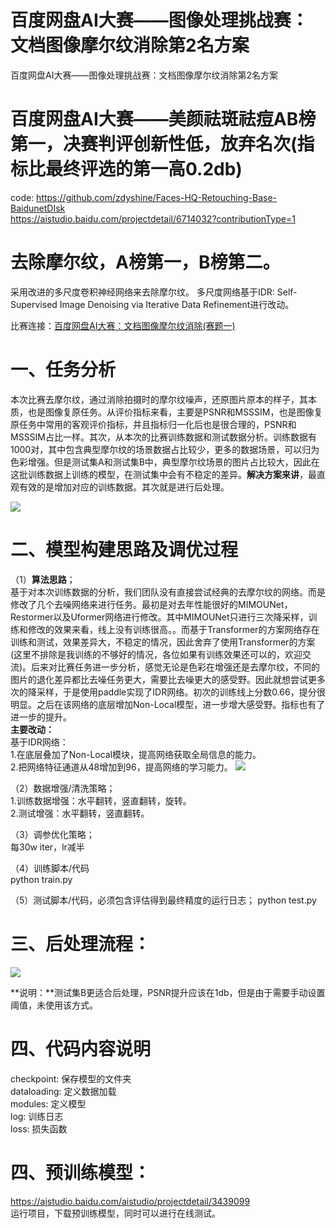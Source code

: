 # 百度网盘AI大赛——图像处理挑战赛：文档图像摩尔纹消除第2名方案
百度网盘AI大赛——图像处理挑战赛：文档图像摩尔纹消除第2名方案

# 百度网盘AI大赛——美颜祛斑祛痘AB榜第一，决赛判评创新性低，放弃名次(指标比最终评选的第一高0.2db)      
code: https://github.com/zdyshine/Faces-HQ-Retouching-Base-BaidunetDIsk    
      https://aistudio.baidu.com/projectdetail/6714032?contributionType=1

# 去除摩尔纹，A榜第一，B榜第二。
采用改进的多尺度卷积神经网络来去除摩尔纹。
多尺度网络基于IDR: Self-Supervised Image Denoising via Iterative Data Refinement进行改动。

比赛连接：[百度网盘AI大赛：文档图像摩尔纹消除(赛题一)](https://aistudio.baidu.com/aistudio/competition/detail/128/0/task-definition)

# 一、任务分析
本次比赛去摩尔纹，通过消除拍摄时的摩尔纹噪声，还原图片原本的样子，其本质，也是图像复原任务。从评价指标来看，主要是PSNR和MSSSIM，也是图像复原任务中常用的客观评价指标，并且指标归一化后也是很合理的，PSNR和MSSSIM占比一样。其次，从本次的比赛训练数据和测试数据分析。训练数据有1000对，其中包含典型摩尔纹的场景数据占比较少，更多的数据场景，可以归为色彩增强。但是测试集A和测试集B中，典型摩尔纹场景的图片占比较大，因此在这批训练数据上训练的模型，在测试集中会有不稳定的差异。**解决方案来讲**，最直观有效的是增加对应的训练数据。其次就是进行后处理。

![](https://ai-studio-static-online.cdn.bcebos.com/123fbcfbcadb4718849ba59bf86da89dc01e6f428e9e4cddb52664758cdd8262)


# 二、模型构建思路及调优过程

（1）**算法思路**；    
基于对本次训练数据的分析，我们团队没有直接尝试经典的去摩尔纹的网络。而是修改了几个去噪网络来进行任务。最初是对去年性能很好的MIMOUNet，Restormer以及Uformer网络进行修改。其中MIMOUNet只进行三次降采样，训练和修改的效果来看，线上没有训练很高。。而基于Transformer的方案网络存在训练和测试，效果差异大，不稳定的情况，因此舍弃了使用Transformer的方案(这里不排除是我训练的不够好的情况，各位如果有训练效果还可以的，欢迎交流)。后来对比赛任务进一步分析，感觉无论是色彩在增强还是去摩尔纹，不同的图片的退化差异都比去噪任务更大，需要比去噪更大的感受野。因此就想尝试更多次的降采样，于是使用paddle实现了IDR网络。初次的训练线上分数0.66，提分很明显。之后在该网络的底层增加Non-Local模型，进一步增大感受野。指标也有了进一步的提升。    
    **主要改动：**    
    基于IDR网络：     
    1.在底层叠加了Non-Local模块，提高网络获取全局信息的能力。    
    2.把网络特征通道从48增加到96，提高网络的学习能力。
![](https://ai-studio-static-online.cdn.bcebos.com/1f5e9e385b1e44b2ae528ee9fceb465f4333b0102b694df095b97c037df72da3)

 
（2）数据增强/清洗策略；        
   1.训练数据增强：水平翻转，竖直翻转，旋转。    
   2.测试增强：水平翻转，竖直翻转。    

（3）调参优化策略；    
    每30w iter，lr减半

（4）训练脚本/代码    
    python train.py

（5）测试脚本/代码，必须包含评估得到最终精度的运行日志；
    python test.py
   

# 三、后处理流程：
![](https://ai-studio-static-online.cdn.bcebos.com/5afc6f65e6374efa84a35313f0f0bfdf58b272d03a1f4d08b59f7a401cbf12eb)

**说明：**测试集B更适合后处理，PSNR提升应该在1db，但是由于需要手动设置阈值，未使用该方式。

# 四、代码内容说明
checkpoint: 保存模型的文件夹    
dataloading: 定义数据加载    
modules: 定义模型    
log: 训练日志    
loss: 损失函数    

# 四、预训练模型：    
https://aistudio.baidu.com/aistudio/projectdetail/3439099    
运行项目，下载预训练模型，同时可以进行在线测试。

